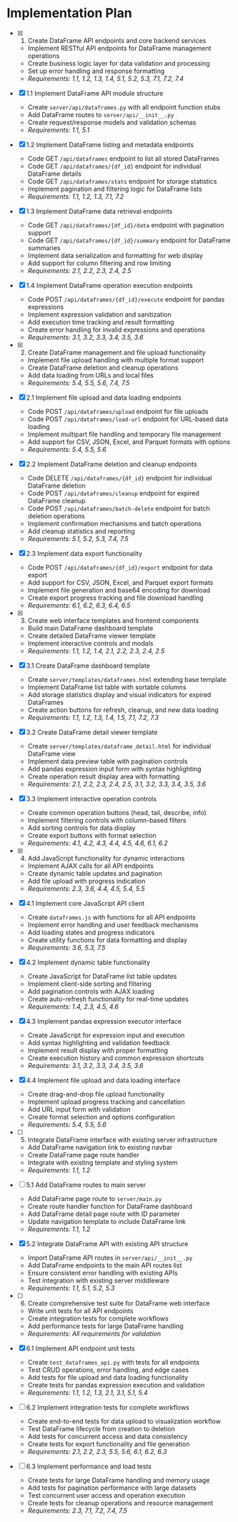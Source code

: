 # Implementation Plan

- [x] 1. Create DataFrame API endpoints and core backend services
  - Implement RESTful API endpoints for DataFrame management operations
  - Create business logic layer for data validation and processing
  - Set up error handling and response formatting
  - _Requirements: 1.1, 1.2, 1.3, 1.4, 5.1, 5.2, 5.3, 7.1, 7.2, 7.4_

- [x] 1.1 Implement DataFrame API module structure
  - Create `server/api/dataframes.py` with all endpoint function stubs
  - Add DataFrame routes to `server/api/__init__.py`
  - Create request/response models and validation schemas
  - _Requirements: 1.1, 5.1_

- [x] 1.2 Implement DataFrame listing and metadata endpoints
  - Code GET `/api/dataframes` endpoint to list all stored DataFrames
  - Code GET `/api/dataframes/{df_id}` endpoint for individual DataFrame details
  - Code GET `/api/dataframes/stats` endpoint for storage statistics
  - Implement pagination and filtering logic for DataFrame lists
  - _Requirements: 1.1, 1.2, 1.3, 7.1, 7.2_

- [x] 1.3 Implement DataFrame data retrieval endpoints
  - Code GET `/api/dataframes/{df_id}/data` endpoint with pagination support
  - Code GET `/api/dataframes/{df_id}/summary` endpoint for DataFrame summaries
  - Implement data serialization and formatting for web display
  - Add support for column filtering and row limiting
  - _Requirements: 2.1, 2.2, 2.3, 2.4, 2.5_

- [x] 1.4 Implement DataFrame operation execution endpoints
  - Code POST `/api/dataframes/{df_id}/execute` endpoint for pandas expressions
  - Implement expression validation and sanitization
  - Add execution time tracking and result formatting
  - Create error handling for invalid expressions and operations
  - _Requirements: 3.1, 3.2, 3.3, 3.4, 3.5, 3.6_

- [x] 2. Create DataFrame management and file upload functionality
  - Implement file upload handling with multiple format support
  - Create DataFrame deletion and cleanup operations
  - Add data loading from URLs and local files
  - _Requirements: 5.4, 5.5, 5.6, 7.4, 7.5_

- [x] 2.1 Implement file upload and data loading endpoints
  - Code POST `/api/dataframes/upload` endpoint for file uploads
  - Code POST `/api/dataframes/load-url` endpoint for URL-based data loading
  - Implement multipart file handling and temporary file management
  - Add support for CSV, JSON, Excel, and Parquet formats with options
  - _Requirements: 5.4, 5.5, 5.6_

- [x] 2.2 Implement DataFrame deletion and cleanup endpoints
  - Code DELETE `/api/dataframes/{df_id}` endpoint for individual DataFrame deletion
  - Code POST `/api/dataframes/cleanup` endpoint for expired DataFrame cleanup
  - Code POST `/api/dataframes/batch-delete` endpoint for batch deletion operations
  - Implement confirmation mechanisms and batch operations
  - Add cleanup statistics and reporting
  - _Requirements: 5.1, 5.2, 5.3, 7.4, 7.5_

- [x] 2.3 Implement data export functionality
  - Code POST `/api/dataframes/{df_id}/export` endpoint for data export
  - Add support for CSV, JSON, Excel, and Parquet export formats
  - Implement file generation and base64 encoding for download
  - Create export progress tracking and file download handling
  - _Requirements: 6.1, 6.2, 6.3, 6.4, 6.5_

- [x] 3. Create web interface templates and frontend components
  - Build main DataFrame dashboard template
  - Create detailed DataFrame viewer template
  - Implement interactive controls and modals
  - _Requirements: 1.1, 1.2, 1.4, 2.1, 2.2, 2.3, 2.4, 2.5_

- [x] 3.1 Create DataFrame dashboard template
  - Create `server/templates/dataframes.html` extending base template
  - Implement DataFrame list table with sortable columns
  - Add storage statistics display and visual indicators for expired DataFrames
  - Create action buttons for refresh, cleanup, and new data loading
  - _Requirements: 1.1, 1.2, 1.3, 1.4, 1.5, 7.1, 7.2, 7.3_

- [x] 3.2 Create DataFrame detail viewer template
  - Create `server/templates/dataframe_detail.html` for individual DataFrame view
  - Implement data preview table with pagination controls
  - Add pandas expression input form with syntax highlighting
  - Create operation result display area with formatting
  - _Requirements: 2.1, 2.2, 2.3, 2.4, 2.5, 3.1, 3.2, 3.3, 3.4, 3.5, 3.6_

- [x] 3.3 Implement interactive operation controls
  - Create common operation buttons (head, tail, describe, info)
  - Implement filtering controls with column-based filters
  - Add sorting controls for data display
  - Create export buttons with format selection
  - _Requirements: 4.1, 4.2, 4.3, 4.4, 4.5, 4.6, 6.1, 6.2_

- [x] 4. Add JavaScript functionality for dynamic interactions
  - Implement AJAX calls for all API endpoints
  - Create dynamic table updates and pagination
  - Add file upload with progress indication
  - _Requirements: 2.3, 3.6, 4.4, 4.5, 5.4, 5.5_

- [x] 4.1 Implement core JavaScript API client
  - Create `dataframes.js` with functions for all API endpoints
  - Implement error handling and user feedback mechanisms
  - Add loading states and progress indicators
  - Create utility functions for data formatting and display
  - _Requirements: 3.6, 5.3, 7.5_

- [x] 4.2 Implement dynamic table functionality
  - Create JavaScript for DataFrame list table updates
  - Implement client-side sorting and filtering
  - Add pagination controls with AJAX loading
  - Create auto-refresh functionality for real-time updates
  - _Requirements: 1.4, 2.3, 4.5, 4.6_

- [x] 4.3 Implement pandas expression executor interface
  - Create JavaScript for expression input and execution
  - Add syntax highlighting and validation feedback
  - Implement result display with proper formatting
  - Create execution history and common expression shortcuts
  - _Requirements: 3.1, 3.2, 3.3, 3.4, 3.5, 3.6_

- [x] 4.4 Implement file upload and data loading interface
  - Create drag-and-drop file upload functionality
  - Implement upload progress tracking and cancellation
  - Add URL input form with validation
  - Create format selection and options configuration
  - _Requirements: 5.4, 5.5, 5.6_

- [ ] 5. Integrate DataFrame interface with existing server infrastructure
  - Add DataFrame navigation link to existing navbar
  - Create DataFrame page route handler
  - Integrate with existing template and styling system
  - _Requirements: 1.1, 1.2_

- [ ] 5.1 Add DataFrame routes to main server
  - Add DataFrame page route to `server/main.py`
  - Create route handler function for DataFrame dashboard
  - Add DataFrame detail page route with ID parameter
  - Update navigation template to include DataFrame link
  - _Requirements: 1.1, 1.2_

- [x] 5.2 Integrate DataFrame API with existing API structure
  - Import DataFrame API routes in `server/api/__init__.py`
  - Add DataFrame endpoints to the main API routes list
  - Ensure consistent error handling with existing APIs
  - Test integration with existing server middleware
  - _Requirements: 1.1, 5.1, 5.2, 5.3_

- [ ] 6. Create comprehensive test suite for DataFrame web interface
  - Write unit tests for all API endpoints
  - Create integration tests for complete workflows
  - Add performance tests for large DataFrame handling
  - _Requirements: All requirements for validation_

- [x] 6.1 Implement API endpoint unit tests
  - Create `test_dataframes_api.py` with tests for all endpoints
  - Test CRUD operations, error handling, and edge cases
  - Add tests for file upload and data loading functionality
  - Create tests for pandas expression execution and validation
  - _Requirements: 1.1, 1.2, 1.3, 2.1, 3.1, 5.1, 5.4_

- [ ] 6.2 Implement integration tests for complete workflows
  - Create end-to-end tests for data upload to visualization workflow
  - Test DataFrame lifecycle from creation to deletion
  - Add tests for concurrent access and data consistency
  - Create tests for export functionality and file generation
  - _Requirements: 2.1, 2.2, 2.3, 5.5, 5.6, 6.1, 6.2, 6.3_

- [ ] 6.3 Implement performance and load tests
  - Create tests for large DataFrame handling and memory usage
  - Add tests for pagination performance with large datasets
  - Test concurrent user access and operation execution
  - Create tests for cleanup operations and resource management
  - _Requirements: 2.3, 7.1, 7.2, 7.4, 7.5_

